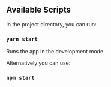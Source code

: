 ## Available Scripts

In the project directory, you can run:

### `yarn start`

Runs the app in the development mode.

Alternatively you can use:
### `npm start`
